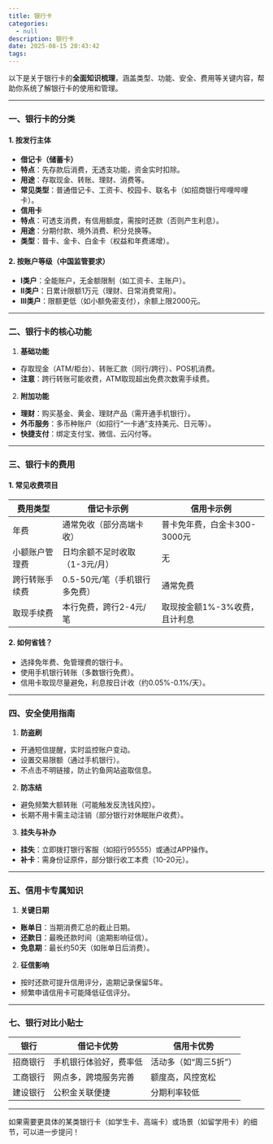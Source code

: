 ```yaml
---
title: 银行卡
categories:
  - null
description: 银行卡
date: 2025-08-15 20:43:42
tags:
---
```


以下是关于银行卡的**全面知识梳理**，涵盖类型、功能、安全、费用等关键内容，帮助你系统了解银行卡的使用和管理。

---

### **一、银行卡的分类**
#### 1. **按发行主体**
- **借记卡（储蓄卡）**
- **特点**：先存款后消费，无透支功能，资金实时扣除。
- **用途**：存取现金、转账、理财、消费等。
- **常见类型**：普通借记卡、工资卡、校园卡、联名卡（如招商银行哔哩哔哩卡）。
- **信用卡**
- **特点**：可透支消费，有信用额度，需按时还款（否则产生利息）。
- **用途**：分期付款、境外消费、积分兑换等。
- **类型**：普卡、金卡、白金卡（权益和年费递增）。

#### 2. **按账户等级**（中国监管要求）
- **Ⅰ类户**：全能账户，无金额限制（如工资卡、主账户）。
- **Ⅱ类户**：日累计限额1万元（理财、日常消费常用）。
- **Ⅲ类户**：限额更低（如小额免密支付），余额上限2000元。

---

### **二、银行卡的核心功能**
1. **基础功能**
- 存取现金（ATM/柜台）、转账汇款（同行/跨行）、POS机消费。
- **注意**：跨行转账可能收费，ATM取现超出免费次数需手续费。
2. **附加功能**
- **理财**：购买基金、黄金、理财产品（需开通手机银行）。
- **外币服务**：多币种账户（如招行“一卡通”支持美元、日元等）。
- **快捷支付**：绑定支付宝、微信、云闪付等。

---

### **三、银行卡的费用**
#### 1. **常见收费项目**
| 费用类型| 借记卡示例| 信用卡示例|
|----------------|--------------------------|--------------------------|
| 年费| 通常免收（部分高端卡收）| 普卡免年费，白金卡300-3000元 |
| 小额账户管理费 | 日均余额不足时收取（1-3元/月） | 无 |
| 跨行转账手续费 | 0.5-50元/笔（手机银行多免费） | 通常免费 |
| 取现手续费| 本行免费，跨行2-4元/笔| 取现按金额1%-3%收费，且计利息 |

#### 2. **如何省钱？**
- 选择免年费、免管理费的银行卡。
- 使用手机银行转账（多数银行免费）。
- 信用卡取现尽量避免，利息按日计收（约0.05%-0.1%/天）。

---

### **四、安全使用指南**
1. **防盗刷**
- 开通短信提醒，实时监控账户变动。
- 设置交易限额（通过手机银行）。
- 不点击不明链接，防止钓鱼网站盗取信息。
2. **防冻结**
- 避免频繁大额转账（可能触发反洗钱风控）。
- 长期不用卡需主动注销（部分银行对休眠账户收费）。
3. **挂失与补办**
- **挂失**：立即拨打银行客服（如招行95555）或通过APP操作。
- **补卡**：需身份证原件，部分银行收工本费（10-20元）。

---

### **五、信用卡专属知识**
1. **关键日期**
- **账单日**：当期消费汇总的截止日期。
- **还款日**：最晚还款时间（逾期影响征信）。
- **免息期**：最长约50天（如账单日后消费）。
2. **征信影响**
- 按时还款可提升信用评分，逾期记录保留5年。
- 频繁申请信用卡可能降低征信评分。

---


### **七、银行对比小贴士**
| 银行| 借记卡优势| 信用卡优势|
|------------|----------------------------|----------------------------|
| 招商银行| 手机银行体验好，费率低| 活动多（如“周三5折”）|
| 工商银行| 网点多，跨境服务完善| 额度高，风控宽松|
| 建设银行| 公积金关联便捷| 分期利率较低|

---

如果需要更具体的某类银行卡（如学生卡、高端卡）或场景（如留学用卡）的细节，可以进一步提问！
